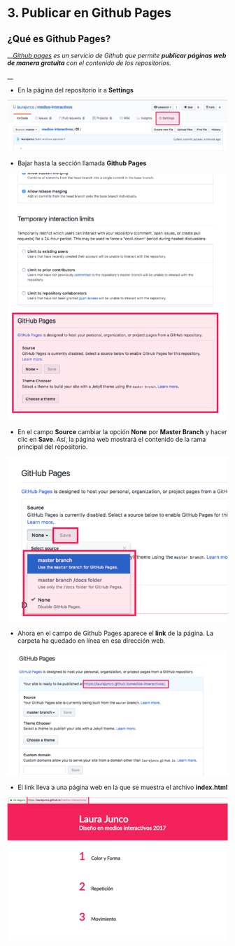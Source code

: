 # 3. Publicar en Github Pages

## ¿Qué es Github Pages?

\_\_[_Github pages_](https://pages.github.com/) _es un servicio de Github que permite **publicar páginas web de manera gratuita** con el contenido de los repositorios._

\_\_

* En la página del repositorio ir a **Settings**

![](../../.gitbook/assets/imagenes-91%20%281%29.png)



* Bajar hasta la sección llamada **Github Pages**

![](../../.gitbook/assets/archivos-20.png)



* En el campo **Source** cambiar la opción **None** por **Master Branch** y hacer clic en **Save**. Así, la página web mostrará el contenido de la rama principal del repositorio. 

![](../../.gitbook/assets/archivos-21.png)



* Ahora en el campo de Github Pages aparece el **link** de la página.  La carpeta ha quedado en línea en esa dirección web.

![](../../.gitbook/assets/archivos-22.png)

* El link lleva a una página web en la que se muestra el archivo **index.html**

![](../../.gitbook/assets/imagenes-90.png)



